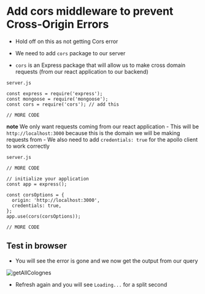 # Add cors middleware to prevent Cross-Origin Errors
* Hold off on this as not getting Cors error

* We need to add `cors` package to our server
* `cors` is an Express package that will allow us to make cross domain requests (from our react application to our backend)

`server.js`

```
const express = require('express');
const mongoose = require('mongoose');
const cors = require('cors'); // add this

// MORE CODE
```

**note** We only want requests coming from our react application
    - This will be `http://localhost:3000` because this is the domain we will be making requests from
    - We also need to add `credentials: true` for the apollo client to work correctly

`server.js`

```
// MORE CODE

// initialize your application
const app = express();

const corsOptions = {
  origin: 'http://localhost:3000',
  credentials: true,
};
app.use(cors(corsOptions));

// MORE CODE
```

## Test in browser
* You will see the error is gone and we now get the output from our query

![getAllColognes](https://i.imgur.com/Jx0QxbO.png)

* Refresh again and you will see `Loading...` for a split second
